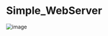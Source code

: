# Simple_WebServer

![image](https://user-images.githubusercontent.com/65036888/164083265-1d4d8928-9e73-4ae9-b58b-72ed8517b3f8.png)

